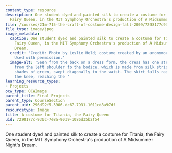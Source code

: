 ```yaml
---
content_type: resource
description: One student dyed and painted silk to create a costume for Titania, the
  Fairy Queen, in the MIT Symphony Orchestra's production of A Midsummer Night's Dream.
file: /courses/21m-715-the-craft-of-costume-design-fall-2009/7298177c930c7e8a90391086d35b2f54_IMG_0721.jpg
file_type: image/jpeg
image_metadata:
  caption: One student dyed and painted silk to create a costume for Titania, the
    Fairy Queen, in the MIT Symphony Orchestra's production of A Midsummer Night's
    Dream.
  credit: 'Credit: Photo by Leslie Held; costume created by an anonymous MIT student.
    Used with permission.'
  image-alt: 'Seen from the back on a dress form, the dress has one strap coming across
    from the left shoulder to the bodice, which is made from silk strips in various
    shades of green, swept diagonally to the waist. The skirt falls raggedly past
    the knee, reaching the '
learning_resource_types:
- Projects
ocw_type: OCWImage
parent_title: Final Projects
parent_type: CourseSection
parent_uid: 296d92f5-3906-dc67-7931-1011cd8a97df
resourcetype: Image
title: A costume for Titania, the Fairy Queen
uid: 7298177c-930c-7e8a-9039-1086d35b2f54
---
```

One student dyed and painted silk to create a costume for Titania, the Fairy Queen, in the MIT Symphony Orchestra's production of A Midsummer Night's Dream.

